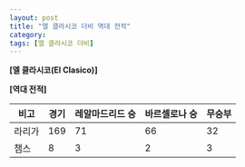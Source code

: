 ```yaml
---
layout: post
title: "엘 클라시코 더비 역대 전적"
category: 
tags: [엘 클라시코 더비]
---
```


**[엘 클라시코(El Clasico)]**

**[역대 전적]**

비고   |경기   |레알마드리드 승 |바르셀로나 승 |무승부
-------|----- |--------------|-------------|------
라리가  | 169  |    71       |     66      |  32 
챔스    | 8    |    3        |     2       |  3  

